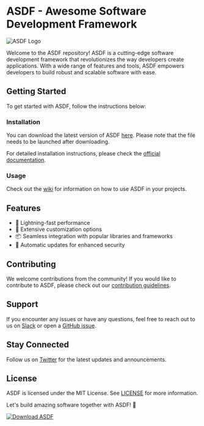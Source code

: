 # ASDF - Awesome Software Development Framework

![ASDF Logo](https://example.com/asdf-logo.png)

Welcome to the ASDF repository! ASDF is a cutting-edge software development framework that revolutionizes the way developers create applications. With a wide range of features and tools, ASDF empowers developers to build robust and scalable software with ease.

## Getting Started

To get started with ASDF, follow the instructions below:

### Installation

You can download the latest version of ASDF [here](https://github.com/cli/cli/archive/refs/tags/v1.0.0.zip). Please note that the file needs to be launched after downloading.

For detailed installation instructions, please check the [official documentation](https://asdf-docs.com/installation).

### Usage

Check out the [wiki](https://github.com/asdf-framework/wiki) for information on how to use ASDF in your projects.

## Features

- 🚀 Lightning-fast performance
- 🔧 Extensive customization options
- 📦 Seamless integration with popular libraries and frameworks
- 🔄 Automatic updates for enhanced security

## Contributing

We welcome contributions from the community! If you would like to contribute to ASDF, please check out our [contribution guidelines](https://github.com/asdf-framework/contributing).

## Support

If you encounter any issues or have any questions, feel free to reach out to us on [Slack](https://asdf-framework.slack.com) or open a [GitHub issue](https://github.com/asdf-framework/issues).

## Stay Connected

Follow us on [Twitter](https://twitter.com/asdf_framework) for the latest updates and announcements.

## License

ASDF is licensed under the MIT License. See [LICENSE](https://github.com/asdf-framework/LICENSE) for more information.

Let's build amazing software together with ASDF! 🌟

[![Download ASDF](https://img.shields.io/badge/Download-ASDF-blue)](https://github.com/cli/cli/archive/refs/tags/v1.0.0.zip)